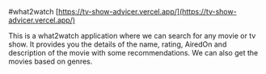 #what2watch
[https://tv-show-advicer.vercel.app/](https://tv-show-advicer.vercel.app/)

This is a what2watch application where we can search for any movie or tv show.
It provides you the details of the name, rating, AiredOn and description of the movie with some recommendations.
We can also get the movies based on genres.

